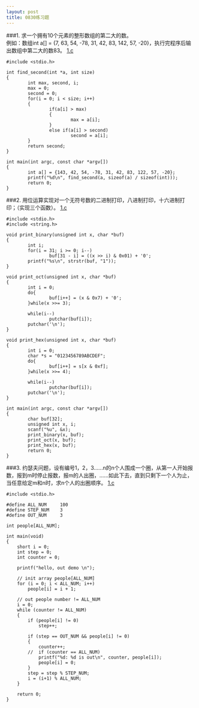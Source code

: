 ```yaml
---
layout: post
title: 0830练习题
---
```

###1.
求一个拥有10个元素的整形数组的第二大的数。<br>
例如：数组int a[] = {7, 63, 54, -78, 31, 42, 83, 142, 57,
-20}，执行完程序后输出数组中第二大的数83。
<a href="./1.c">1.c</a>

	#include <stdio.h>
	
	int find_second(int *a, int size)
	{
	        int max, second, i;
	        max = 0;
	        second = 0;
	        for(i = 0; i < size; i++)
	        {
	                if(a[i] > max)
	                {
	                        max = a[i];
	                }
	                else if(a[i] > second)
	                        second = a[i];
	        }
	        return second;
	}
	
	int main(int argc, const char *argv[])
	{
	        int a[] = {143, 42, 54, -78, 31, 42, 83, 122, 57, -20};
	        printf("%d\n", find_second(a, sizeof(a) / sizeof(int)));
	        return 0;
	}
	
###2.
用位运算实现对一个无符号数的二进制打印，八进制打印，十六进制打印；（实现三个函数）。
<a href="./2.c">1.c</a>

	#include <stdio.h>
	#include <string.h>
	
	void print_binary(unsigned int x, char *buf)
	{
	        int i;
	        for(i = 31; i >= 0; i--)
	                buf[31 - i] = ((x >> i) & 0x01) + '0';
	        printf("%s\n", strstr(buf, "1"));
	}
	
	void print_oct(unsigned int x, char *buf)
	{
	        int i = 0;
	        do{
	                buf[i++] = (x & 0x7) + '0';
	        }while(x >>= 3);
	
	        while(i--)
	                putchar(buf[i]);
	        putchar('\n');
	}
	
	void print_hex(unsigned int x, char *buf)
	{
	        int i = 0;
	        char *s = "0123456789ABCDEF";
	        do{
	                buf[i++] = s[x & 0xf];
	        }while(x >>= 4);
	
	        while(i--)
	                putchar(buf[i]);
	        putchar('\n');
	}
	
	int main(int argc, const char *argv[])
	{
	        char buf[32];        
	        unsigned int x, i;
	        scanf("%u", &x);
	        print_binary(x, buf);
	        print_oct(x, buf);
	        print_hex(x, buf);
	        return 0;
	}
	
###3.
约瑟夫问题，设有编号1，2，3......n的n个人围成一个圈，从第一人开始报数，报到m时停止报数，报m的人出圈，......如此下去，直到只剩下一个人为止，当任意给定m和n时，求n个人的出圈顺序。
<a href="./3.c">1.c</a>

	#include <stdio.h>
	
	#define ALL_NUM 	100
	#define STEP_NUM	3
	#define OUT_NUM		3
	
	int people[ALL_NUM];
	
	int main(void)
	{
		short i = 0;
		int step = 0;
		int counter = 0;
	
		printf("hello, out demo \n");
	
		// init array people[ALL_NUM]
		for (i = 0; i < ALL_NUM; i++)
			people[i] = i + 1;	
	
		// out people number != ALL_NUM 
		i = 0;
		while (counter != ALL_NUM)
		{
			if (people[i] != 0)
				step++;	
	
			if (step == OUT_NUM && people[i] != 0)
			{
				counter++;
			//	if (counter == ALL_NUM)
				printf("%d: %d is out\n", counter, people[i]);
				people[i] = 0;
			}
			step = step % STEP_NUM;
			i = (i+1) % ALL_NUM;
		}
	
		return 0;
	}
	
